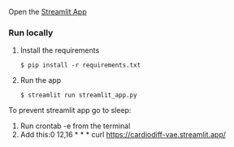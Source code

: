 Open the [Streamlit App](https://cardiodiff-vae.streamlit.app/)


### Run locally 


1. Install the requirements

   ```
   $ pip install -r requirements.txt
   ```

2. Run the app

   ```
   $ streamlit run streamlit_app.py
   ```

To prevent streamlit app go to sleep:




1. Run crontab -e from the terminal
2. Add this:0 12,16 * * * curl https://cardiodiff-vae.streamlit.app/
